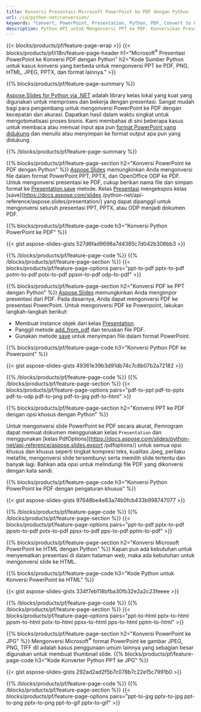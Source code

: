 ```yaml
---
title: Konversi Presentasi Microsoft PowerPoint ke PDF dengan Python
url: /id/python-net/conversion/
keywords: "Convert, PowerPoint, Presentation, Python, PDF, Convert to PDF, PPT to PDF"
description: Python API untuk Mengonversi PPT ke PDF. Konversikan Presentasi ke JPG, PNG, dan format lain dengan Python.
---
```


{{< blocks/products/pf/feature-page-wrap >}}
{{< blocks/products/pf/i18n/feature-page-header h1="Microsoft<sup>®</sup> Presentasi PowerPoint ke Konversi PDF dengan Python" h2="Kode Sumber Python untuk kasus konversi yang berbeda untuk mengonversi PPT ke PDF, PNG, HTML, JPEG, PPTX, dan format lainnya." >}}

{{% blocks/products/pf/feature-page-summary %}}

[Aspose.Slides for Python via .NET](https://products.aspose.com/slides/id/python-net/) adalah library kelas lokal yang kuat yang digunakan untuk memproses dan bekerja dengan presentasi. Sangat mudah bagi para pengembang untuk mengonversi PowerPoint ke PDF dengan kecepatan dan akurasi. Dapatkan hasil dalam waktu singkat untuk mengotomatisasi proses bisnis. Kami membahas di sini beberapa kasus untuk membaca atau memuat input apa pun [format PowerPoint yang didukung](https://docs.aspose.com/slides/python-net/supported-file-formats/) dan menulis atau menyimpan ke format output apa pun yang didukung . 

{{% /blocks/products/pf/feature-page-summary  %}}

{{% blocks/products/pf/feature-page-section  h2="Konversi PowerPoint ke PDF dengan Python" %}}
[Aspose.Slides](https://products.aspose.com/slides/id/python-net/) memungkinkan Anda mengonversi file dalam format PowerPoint PPT, PPTX, dan OpenOffice ODP ke PDF. Untuk mengonversi presentasi ke PDF, cukup berikan nama file dan simpan format ke [Presentation.save](https://docs.aspose.com/slides/python-net/api-reference/aspose.slides/presentation/) metode. Kelas [Presentasi](https://docs.aspose.com/slides/python-net/api-reference/aspose.slides/presentation/) mengekspos kelas [save](https://docs.aspose.com/slides /python-net/api-reference/aspose.slides/presentation/) yang dapat dipanggil untuk mengonversi seluruh presentasi PPT, PPTX, atau ODP menjadi dokumen PDF.

{{% blocks/products/pf/feature-page-code h3="Konversi Python PowerPoint ke PDF" %}}

{{< gist aspose-slides-gists 527d6fad9698a7d4385c7d042b306bb3 >}}

{{% /blocks/products/pf/feature-page-code  %}}
{{% /blocks/products/pf/feature-page-section %}}
{{< blocks/products/pf/feature-page-options pairs="ppt-to-pdf pptx-to-pdf potm-to-pdf potx-to-pdf ppsm-to-pdf odp-to-pdf" >}}

{{% blocks/products/pf/feature-page-section  h2="Konversi PDF ke PPT dengan Python" %}}
[Aspose.Slides](https://products.aspose.com/slides/id/python-net/) memungkinkan Anda mengimpor presentasi dari PDF. Pada dasarnya, Anda dapat mengonversi PDF ke presentasi PowerPoint. Untuk mengonversi PDF ke Powerpoint, lakukan langkah-langkah berikut:
- Membuat instance objek dari kelas [Presentation](https://docs.aspose.com/slides/python-net/api-reference/aspose.slides/presentation/).
- Panggil metode [add_from_pdf](https://docs.aspose.com/slides/python-net/api-reference/aspose.slides/slidecollection/) dan teruskan file PDF.
- Gunakan metode [save](https://docs.aspose.com/slides/python-net/api-reference/aspose.slides/presentation/) untuk menyimpan file dalam format PowerPoint.

{{% blocks/products/pf/feature-page-code h3="Konversi Python PDF ke Powerpoint" %}}

{{< gist aspose-slides-gists 49361e39b3d91db74c7c8b07b2a72182 >}}

{{% /blocks/products/pf/feature-page-code  %}}
{{% /blocks/products/pf/feature-page-section %}}
{{< blocks/products/pf/feature-page-options pairs="pdf-to-ppt pdf-to-pptx pdf-to-odp pdf-to-png pdf-to-jpg pdf-to-html" >}}

{{% blocks/products/pf/feature-page-section  h2="Konversi PPT ke PDF dengan opsi khusus dengan Python" %}}

Untuk mengonversi slide PowerPoint ke PDF secara akurat, Pemrogram dapat memuat dokumen menggunakan kelas `Presentation` dan menggunakan [kelas PdfOptions](https://docs.aspose.com/slides/python-net/api-reference/aspose.slides.export /pdfoptions/) untuk semua opsi khusus dan khusus seperti tingkat kompresi teks, kualitas Jpeg, perilaku metafile, mengonversi slide tersembunyi serta memilih slide tertentu dan banyak lagi. Bahkan ada opsi untuk melindungi file PDF yang dikonversi dengan kata sandi.

{{% blocks/products/pf/feature-page-code h3="Konversi Python PowerPoint ke PDF dengan pengaturan khusus" %}}

{{< gist aspose-slides-gists 97648be4e83a74b0fcb433b998747077 >}}

{{% /blocks/products/pf/feature-page-code  %}}
{{% /blocks/products/pf/feature-page-section %}}
{{< blocks/products/pf/feature-page-options pairs="ppt-to-pdf pptx-to-pdf ppsm-to-pdf potx-to-pdf ppsx-to-pdf pps-to-pdf pptm-to-pdf" >}}

{{% blocks/products/pf/feature-page-section  h2="Konversi Microsoft PowerPoint ke HTML dengan Python" %}}
Kapan pun ada kebutuhan untuk menyematkan presentasi di dalam halaman web, maka ada kebutuhan untuk mengonversi slide ke HTML.

{{% blocks/products/pf/feature-page-code h3="Kode Python untuk Konversi PowerPoint ke HTML" %}}

{{< gist aspose-slides-gists 334f7eb118bfba30fb32e2a2c23feeee >}}

{{% /blocks/products/pf/feature-page-code %}}
{{% /blocks/products/pf/feature-page-section %}}
{{< blocks/products/pf/feature-page-options pairs="ppt-to-html pptx-to-html ppsm-to-html potx-to-html ppsx-to-html pps-to-html pptm-to-html" >}}

{{% blocks/products/pf/feature-page-section  h2="Konversi PowerPoint ke JPG" %}}
Mengonversi Microsoft<sup>®</sup> format PowerPoint ke gambar JPEG, PNG, TIFF dll adalah kasus penggunaan umum lainnya yang sebagian besar digunakan untuk membuat thumbnail slide. 
{{% blocks/products/pf/feature-page-code h3="Kode Konverter Python PPT ke JPG" %}}

{{< gist aspose-slides-gists 292ad2ad2f5b7c078b7c22e15c7991b0 >}}

{{% /blocks/products/pf/feature-page-code %}}
{{% /blocks/products/pf/feature-page-section %}}
{{< blocks/products/pf/feature-page-options pairs="ppt-to-jpg pptx-to-jpg ppt-to-png pptx-to-png ppt-to-gif pptx-to-gif" >}}